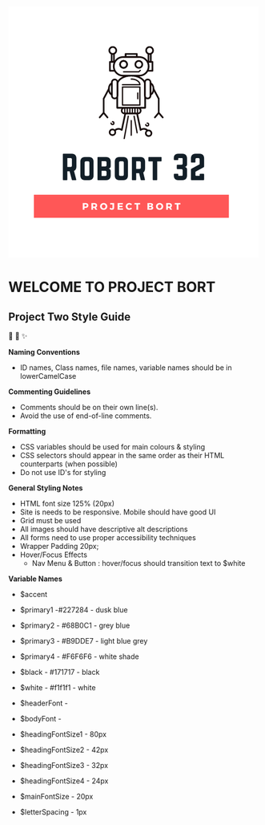 <img src="https://github.com/Robort32/ideal-eureka/blob/main/Robort32Logo.png">

# WELCOME TO PROJECT BORT

## Project Two Style Guide

:robot: :game_die: :sparkles:

**Naming Conventions**

- ID names, Class names, file names, variable names should be in lowerCamelCase

**Commenting Guidelines**

- Comments should be on their own line(s).
- Avoid the use of end-of-line comments.

**Formatting**

- CSS variables should be used for main colours & styling
- CSS selectors should appear in the same order as their HTML counterparts (when possible)
- Do not use ID's for styling

**General Styling Notes**

- HTML font size 125% (20px)
- Site is needs to be responsive. Mobile should have good UI
- Grid must be used
- All images should have descriptive alt descriptions
- All forms need to use proper accessibility techniques
- Wrapper Padding 20px;
- Hover/Focus Effects
  - Nav Menu & Button : hover/focus should transition text to $white

**Variable Names**

- $accent
- $primary1 -#227284 - dusk blue
- $primary2 - #68B0C1 - grey blue
- $primary3 - #B9DDE7 - light blue grey
- $primary4 - #F6F6F6 - white shade
- $black - #171717 - black
- $white - #f1f1f1 - white

- $headerFont -
- $bodyFont -

- $headingFontSize1 - 80px
- $headingFontSize2 - 42px
- $headingFontSize3 - 32px
- $headingFontSize4 - 24px
- $mainFontSize - 20px
- $letterSpacing - 1px
